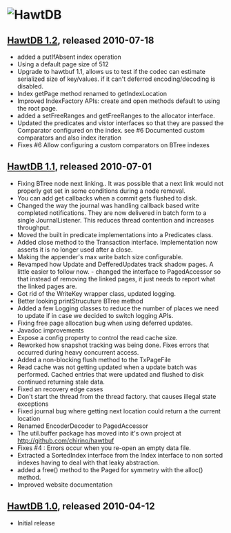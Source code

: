 ![HawtDB][logo]
===============

[logo]: http://hawtdb.fusesource.org/images/project-logo.png "HawtDB"

[HawtDB 1.2][1_2], released 2010-07-18
-------------------------------------------
[1_2]: http://hawtdb.fusesource.org/maven/1.2

* added a putIfAbsent index operation
* Using a default page size of 512
* Upgrade to hawtbuf 1.1, allows us to test if the codec can estimate serialized size of key/values. if it can't deferred encoding/decoding is disabled.
* Index getPage method renamed to getIndexLocation
* Improved IndexFactory APIs: create and open methods default to using the root page. 
* added a setFreeRanges and getFreeRanges to the allocator interface.
* Updated the predicates and vistor interfaces so that they are passed the Comparator configured on the index.  see #6 Documented custom comparators and also index iteration
* Fixes #6 Allow configuring a custom comparators on BTree indexes

[HawtDB 1.1][1_1], released 2010-07-01
-------------------------------------------
[1_1]: http://hawtdb.fusesource.org/maven/1.1

* Fixing BTree node next linking.. It was possible that a next link would not properly get set in some conditions during a node removal.
* You can add get callbacks when a commit gets flushed to disk.
* Changed the way the journal was handling callback based write completed notifications.  They are now delivered in batch form to a single JournalListener.  This reduces thread contention and increases throughput.
* Moved the built in predicate implementations into a Predicates class.
* Added close method to the Transaction interface.  Implementation now asserts it is no longer used after a close.
* Making the appender's max write batch size configurable.
* Revamped how Update and DefferedUpdates track shadow pages.  A little easier to follow now. - changed the interface to PagedAccessor so that instead of removing the linked pages, it just needs to report what the linked pages are.
* Got rid of the WriteKey wrapper class, updated logging.
* Better looking printStrucuture BTree method
* Added a few Logging classes to reduce the number of places we need to update if in case we decided to switch logging APIs.
* Fixing free page allocation bug when using deferred updates.
* Javadoc improvements
* Expose a config property to control the read cache size.
* Reworked how snapshot tracking was being done.   Fixes errors that occurred during heavy concurrent access.
* Added a non-blocking flush method to the TxPageFile 
* Read cache was not getting updated when a update batch was performed.  Cached entries that were updated and flushed to disk continued returning stale data.
* Fixed an recovery edge cases
* Don't start the thread from the thread factory. that causes illegal state exceptions
* Fixed journal bug where getting next location could return a the current location
* Renamed EncoderDecoder to PagedAccessor
* The util.buffer package has moved into it's own project at http://github.com/chirino/hawtbuf
* Fixes #4 : Errors occur when you re-open an empty data file.
* Extracted a SortedIndex interface from the Index interface to non sorted indexes having to deal with that leaky abstraction. 
* added a free() method to the Paged for symmetry with the alloc() method. 
* Improved website documentation

[HawtDB 1.0][1_0], released 2010-04-12
-------------------------------------------
[1_0]: http://hawtdb.fusesource.org/maven/1.0

* Initial release

